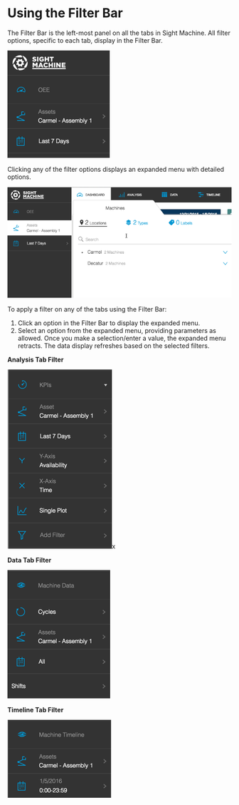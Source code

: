 # Using the Filter Bar

The Filter Bar is the left-most panel on all the tabs in Sight Machine. All filter options, specific to each tab, display in the Filter Bar.

![](/assets/filterDashboardTab7_24_16.png)

Clicking any of the filter options displays an expanded menu with detailed options.

![](/assets/filterDashboardExpanded7_24_16.png)

To apply a filter on any of the tabs using the Filter Bar:
 1. Click an option in the Filter Bar to display the expanded menu.
 2. Select an option from the expanded menu, providing parameters as allowed. Once you make a selection\/enter a value, the expanded menu retracts. The data display refreshes based on the selected filters.



**Analysis Tab Filter**

![](/assets/filterAnalysisTab7_24_16.png)x

**Data Tab Filter**

![](/assets/filterDataTab7_24_16.png)

**Timeline Tab Filter**

![](/assets/filterTimelineTab7_24_16.png)

